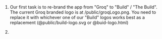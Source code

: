 1. Our first task is to re-brand the app from "Groq" to "Build" / "The Build". The current Groq branded logo is at /public/groqLogo.png. You need to replace it with whichever one of our "Build" logos works best as a replacement (@public/build-logo.svg or @buid-logo.html)

2. 